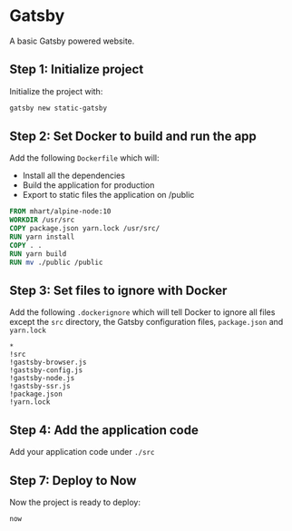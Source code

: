 # Gatsby

A basic Gatsby powered website.

## Step 1: Initialize project

Initialize the project with:

```bash
gatsby new static-gatsby
```

## Step 2: Set Docker to build and run the app

Add the following `Dockerfile` which will:

- Install all the dependencies
- Build the application for production
- Export to static files the application on /public

```Dockerfile
FROM mhart/alpine-node:10
WORKDIR /usr/src
COPY package.json yarn.lock /usr/src/
RUN yarn install
COPY . .
RUN yarn build
RUN mv ./public /public
```

## Step 3: Set files to ignore with Docker

Add the following `.dockerignore` which will tell Docker to ignore all files except the `src` directory, the Gatsby configuration files, `package.json` and `yarn.lock`

```plain
*
!src
!gastsby-browser.js
!gastsby-config.js
!gastsby-node.js
!gastsby-ssr.js
!package.json
!yarn.lock
```

## Step 4: Add the application code

Add your application code under `./src`

## Step 7: Deploy to Now

Now the project is ready to deploy:

```bash
now
```
